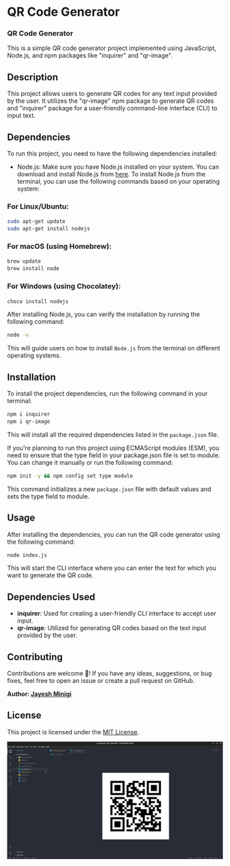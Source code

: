 # QR Code Generator
### QR Code Generator

This is a simple QR code generator project implemented using JavaScript, Node.js, and npm packages like "inquirer" and "qr-image".

## Description

This project allows users to generate QR codes for any text input provided by the user. It utilizes the "qr-image" npm package to generate QR codes and "inquirer" package for a user-friendly command-line interface (CLI) to input text.

## Dependencies

To run this project, you need to have the following dependencies installed:

- Node.js: Make sure you have Node.js installed on your system. You can download and install Node.js from [here](https://nodejs.org/).
To install Node.js from the terminal, you can use the following commands based on your operating system:

### For Linux/Ubuntu:

```bash
sudo apt-get update
sudo apt-get install nodejs
```
### For macOS (using Homebrew):

```bash
brew update
brew install node
```
### For Windows (using Chocolatey):

```bash
choco install nodejs
```
After installing Node.js, you can verify the installation by running the following command:

```bash
node -v
```

This will guide users on how to install `Node.js` from the terminal on different operating systems.

## Installation

To install the project dependencies, run the following command in your terminal:

```bash
npm i inquirer
npm i qr-image
```
This will install all the required dependencies listed in the `package.json` file.

If you're planning to run this project using ECMAScript modules (ESM), you need to ensure that the type field in your package.json file is set to module. You can change it manually or run the following command:

```bash
npm init -y && npm config set type module
```
This command initializes a new `package.json` file with default values and sets the type field to module.

## Usage

After installing the dependencies, you can run the QR code generator using the following command:
```bash
node index.js
```
This will start the CLI interface where you can enter the text for which you want to generate the QR code.

## Dependencies Used

- **inquirer**: Used for creating a user-friendly CLI interface to accept user input.
- **qr-image**: Utilized for generating QR codes based on the text input provided by the user.

## Contributing

Contributions are welcome 🤍! If you have any ideas, suggestions, or bug fixes, feel free to open an issue or create a pull request on GitHub.

**Author: [Jayesh Minigi](https://github.com/jayeshminigi)**
## License

This project is licensed under the [MIT License](LICENSE).




![preview img](/preview.png)